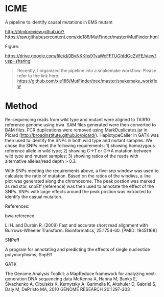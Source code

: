 # ICME
A pipeline to identify causal mutations in EMS mutant

http://htmlpreview.github.io/?https://raw.githubusercontent.com/xie186/MutFinder/master/MutFinder.html

Figure:

https://drive.google.com/file/d/0ByNKKhs9TvaWcFFTUGhfdGc2VFE/view?usp=sharing

> Recently, I organized the pipeline into a snakemake workflow. Please refer to the link here: https://github.com/xie186/MutFinder/tree/master/snakemake_workflow

# Method

Re-sequencing reads from wild type and mutant were aligned to TAIR10 reference genome using bwa. SAM files 
generated were then converted to BAM files. PCR duplications were removed using MarkDuplicates.jar in Picard (http://broadinstitute.github.io/picard/). HaplotypeCaller in GATK was then used to identify the SNPs in both 
wild type and mutant samples. We chose the SNPs meet the following requirements: 1) showing homozygous reference 
allele in wild type; 2) showing C->T or G->A mutation between wild type and mutant samples; 3) showing ratios 
of the reads with alternative alleles/read depth > 0.3. 

With SNPs meeting the requirements above, a five-snp window was used to calculate the ratio of mutation. Based 
on the ratios of the windiws, a line plot was generated along the chromosome. The peak postion was marked as red star. 
snpEff (reference) was then used to annotate the effect of the SNPs. SNPs with large effects around the peak postion 
was extracted to identify the casual mutaiton. 

References:

bwa reference

Li H. and Durbin R. (2009) Fast and accurate short read alignment with Burrows-Wheeler Transform. Bioinformatics, 25:1754-60. [PMID: 19451168]

SNPeff

A program for annotating and predicting the effects of single nucleotide polymorphisms, SnpEff

GATK

The Genome Analysis Toolkit: a MapReduce framework for analyzing next-generation DNA sequencing data McKenna A, Hanna M, Banks E, Sivachenko A, Cibulskis K, Kernytsky A, Garimella K, Altshuler D, Gabriel S, Daly M, DePristo MA, 2010 GENOME RESEARCH 20:1297-303



